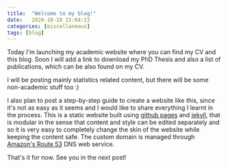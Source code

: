 ```yaml
---
title:  "Welcome to my blog!"
date:   2020-10-18 15:04:23
categories: [miscellaneous]
tags: [blog]
---
```

Today I'm launching my academic website where you can find my CV and this blog. Soon I will add a link to download my PhD Thesis and also a list of publications, which can be also found on my CV.

I will be posting mainly statistics related content, but there will be some non-academic stuff too :)

I also plan to post a step-by-step guide to create a website like this, since it's not as easy as it seems and I would like to share everything I learnt in the process. This is a static website built using [github pages][gh-pages] and [jekyll][jekyll], that is modular in the sense that content and style can be edited separately and so it is very easy to completely change the skin of the website while keeping the content safe. The custom domain is managed through [Amazon's Route 53][route-53] DNS web service. 

That's it for now. See you in the next post!

[gh-pages]:    https://pages.github.com/
[jekyll]:      http://jekyllrb.com
[route-53]:    https://aws.amazon.com/route53/
